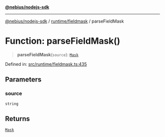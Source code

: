 [**@nebius/nodejs-sdk**](../../../README.md)

***

[@nebius/nodejs-sdk](../../../README.md) / [runtime/fieldmask](../README.md) / parseFieldMask

# Function: parseFieldMask()

> **parseFieldMask**(`source`): [`Mask`](../classes/Mask.md)

Defined in: [src/runtime/fieldmask.ts:435](https://github.com/nebius/nodejs-sdk/blob/2ec552fb564ad8fdbf78c4eb6e73ce9101501e8a/src/runtime/fieldmask.ts#L435)

## Parameters

### source

`string`

## Returns

[`Mask`](../classes/Mask.md)
